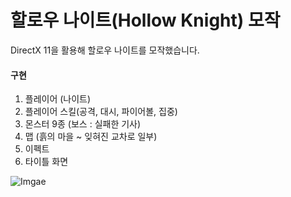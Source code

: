 # 할로우 나이트(Hollow Knight) 모작
DirectX 11을 활용해 할로우 나이트를 모작했습니다.

#### 구현
1. 플레이어 (나이트)
2. 플레이어 스킬(공격, 대시, 파이어볼, 집중)
3. 몬스터 9종 (보스 : 실패한 기사)
4. 맵 (흙의 마을 ~ 잊혀진 교차로 일부)
5. 이펙트
6. 타이틀 화면

![Imgae](https://github.com/user-attachments/assets/df114776-bbad-48d3-8368-164ff468c500)
